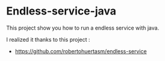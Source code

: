 # Endless-service-java

This project show you how to run a endless service with java.

I realized it thanks to this project : 
- https://github.com/robertohuertasm/endless-service
